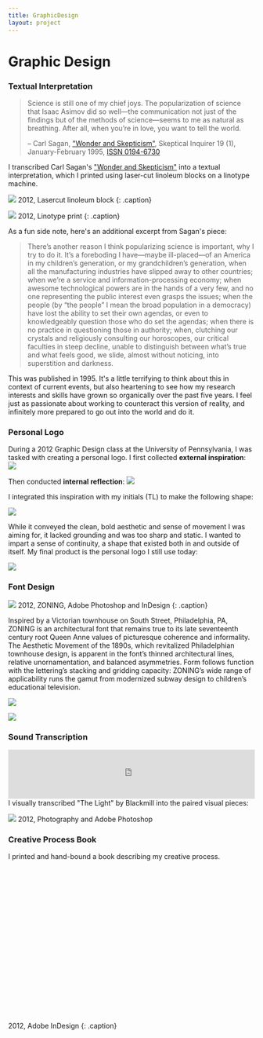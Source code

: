 ```yaml
---
title: GraphicDesign
layout: project
---
```

# Graphic Design

### Textual Interpretation

> Science is still one of my chief joys. The popularization of science that Isaac Asimov did so well—the communication not just of the findings but of the methods of science—seems to me as natural as breathing. After all, when you’re in love, you want to tell the world.
>
> – Carl Sagan, ["Wonder and Skepticism"][10], Skeptical Inquirer 19 (1), January-February 1995, [ISSN 0194-6730][11]

I transcribed Carl Sagan's ["Wonder and Skepticism"][10] into a textual interpretation, which I printed using laser-cut linoleum blocks on a linotype machine.

![][12]
2012, Lasercut linoleum block
{: .caption}

![][13]
2012, Linotype print
{: .caption}

As a fun side note, here's an additional excerpt from Sagan's piece:

> There’s another reason I think popularizing science is important, why I try to do it. It’s a foreboding I have—maybe ill-placed—of an America in my children’s generation, or my grandchildren’s generation, when all the manufacturing industries have slipped away to other countries; when we’re a service and information-processing economy; when awesome technological powers are in the hands of a very few, and no one representing the public interest even grasps the issues; when the people (by “the people” I mean the broad population in a democracy) have lost the ability to set their own agendas, or even to knowledgeably question those who do set the agendas; when there is no practice in questioning those in authority; when, clutching our crystals and religiously consulting our horoscopes, our critical faculties in steep decline, unable to distinguish between what’s true and what feels good, we slide, almost without noticing, into superstition and darkness.

This was published in 1995. It's a little terrifying to think about this in context of current events, but also heartening to see how my research interests and skills have grown so organically over the past five years. I feel just as passionate about working to counteract this version of reality, and infinitely more prepared to go out into the world and do it.

### Personal Logo

During a 2012 Graphic Design class at the University of Pennsylvania, I was tasked with creating a personal logo. I first collected **external inspiration**:
![][1]

Then conducted **internal reflection**:
![][2]

I integrated this inspiration with my initials (TL) to make the following shape:

![][3]

While it conveyed the clean, bold aesthetic and sense of movement I was aiming for, it lacked grounding and was too sharp and static. I wanted to impart a sense of continuity, a shape that existed both in and outside of itself. My final product is the personal logo I still use today:

![][4]

### Font Design

![][8]
2012, ZONING, Adobe Photoshop and InDesign
{: .caption}

Inspired by a Victorian townhouse on South Street, Philadelphia, PA, ZONING is an architectural font that remains true to its late seventeenth century root Queen Anne values of picturesque coherence and informality. The Aesthetic Movement of the 1890s, which revitalized Philadelphian townhouse design, is apparent in the font’s thinned architectural lines, relative unornamentation, and balanced asymmetries. Form follows function with the lettering’s stacking and gridding capacity: ZONING’s wide range of applicability runs the gamut from  modernized subway design to children’s educational television.

![][7]

![][9]

### Sound Transcription

<iframe width="100%" height="100" src="https://www.youtube.com/embed/LxFk9-UhY_Y?rel=0" frameborder="0" allowfullscreen></iframe>
I visually transcribed "The Light" by Blackmill into the paired visual pieces:

![][6]
2012, Photography and Adobe Photoshop


### Creative Process Book

I printed and hand-bound a book describing my creative process.

<div data-configid="31926889/55820091" style="width:100%; height:300px;" class="issuuembed"></div>
<script type="text/javascript" src="//e.issuu.com/embed.js" async="true"></script>

2012, Adobe InDesign
{: .caption}


[1]: /assets/images/logo-inspiration.jpg
[2]: /assets/images/myself.jpg
[3]: /assets/images/logo-bg.jpg
[4]: /assets/images/logo-portfolio.jpg
[5]: https://www.youtube.com/watch?v=LxFk9-UhY_Y
[6]: /assets/images/sound-transcription-no-margins.jpg
[7]: /assets/images/font-inspo.jpg
[8]: /assets/images/font.jpg
[9]: /assets/images/font-examples.jpg
[10]: https://www.csicop.org/si/show/wonder_and_skepticism
[11]: http://worldcat.org/issn/0194-6730
[12]: /assets/images/text-lino.jpg
[13]: /assets/images/text-printed.jpg
